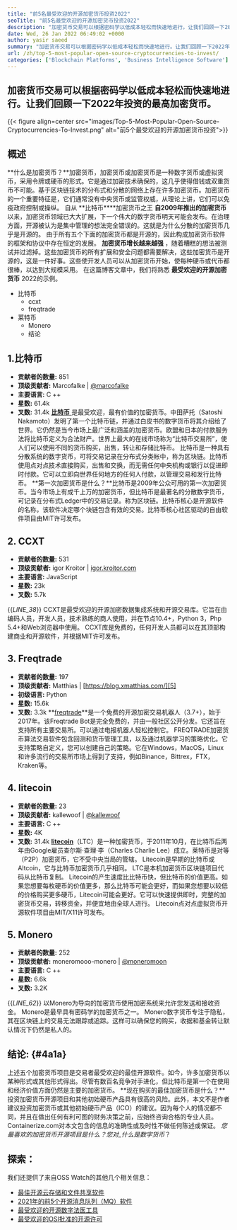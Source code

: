 ```yaml
---
title: "前5名最受欢迎的开源加密货币投资2022" 
seoTitle: "前5名最受欢迎的开源加密货币投资2022" 
description: "加密货币交易可以根据密码学以低成本轻松而快速地进行。让我们回顾一下2022年投资的最高加密货币。" 
date: Wed, 26 Jan 2022 06:49:02 +0000
author: yasir saeed
summary: "加密货币交易可以根据密码学以低成本轻松而快速地进行。让我们回顾一下2022年投资的最高加密货币。" 
url: /zh/top-5-most-popular-open-source-cryptocurrencies-to-invest/
categories: ['Blockchain Platforms', 'Business Intelligence Software']
---
```


## 加密货币交易可以根据密码学以低成本轻松而快速地进行。让我们回顾一下2022年投资的最高加密货币。

{{< figure align=center src="images/Top-5-Most-Popular-Open-Source-Cryptocurrencies-To-Invest.png" alt="前5个最受欢迎的开源加密货币投资">}}


## **概述** 
**什么是加密货币？**加密货币，加密货币或加密货币是一种数字货币或虚拟货币，采用令牌或硬币的形式。它是通过加密技术确保的，这几乎使得借钱或双重货币不可能。基于区块链技术的分布式和分散的网络上存在许多加密货币。加密货币的一个重要特征是，它们通常没有中央货币或监管权威，从理论上讲，它们可以免疫政府控制或操纵。
自从 **比特币****加密货币之王 **自2009年推出的加密货币** 以来，加密货币领域已大大扩展，下一个伟大的数字货币明天可能会发布。在治理方面，开源被认为是集中管理的想法完全错误的。这就是为什么分散的加密货币几乎是开源的。
由于所有五个下面的加密货币都是开源的，因此构成加密货币软件的框架和协议中存在恒定的发展。 **加密货币增长越来越强** ，随着糟糕的想法被测试并过滤掉。这些加密货币的所有扩展和安全问题都需要解决，这些加密货币是开源的，这是一件好事。这些使开发人员可以从加密货币开始，使每种硬币或代币都很棒，以达到大规模采用。
在这篇博客文章中，我们将熟悉 **最受欢迎的开源加密货币** 2022的示例。
* 比特币
  * ccxt
  * freqtrade
* 莱特币
  * Monero
  * 结论

## 1.比特币
* **贡献者的数量:**  851
* **顶级贡献者:**  Marcofalke | [@marcofalke][1]
* **主要语言:**  C ++
* **星数:**  61.4k
* **叉数:**  31.4k
[ **比特币** ][2]是最受欢迎，最有价值的加密货币。中田萨托（Satoshi Nakamoto）发明了第一个比特币链，并通过白皮书的数字货币将其介绍给了世界。它仍然是当今市场上最广泛和涵盖的加密货币。欧盟和日本的付款服务法将比特币定义为合法财产。世界上最大的在线市场称为“比特币交易所”，使人们可以使用不同的货币购买，出售，转让和存储比特币。
比特币是一种具有分散系统的数字货币，可将交易记录在分布式分类帐中，称为区块链。比特币使用点对点技术直接购买，出售和交换，而无需任何中央机构或银行以促进即时付款。它可以立即向世界任何地方的任何人付款，以管理交易和发行比特币。
**第一次加密货币是什么？**比特币是2009年公众可用的第一次加密货币。当今市场上有成千上万的加密货币，但比特币是最著名的分散数字货币，可记录在分布式Ledger中的交易记录。称为区块链。比特币核心是开源软件的名称，该软件决定哪个块链包含有效的交易。比特币核心社区驱动的自由软件项目由MIT许可发布。

## 2. CCXT
* **贡献者的数量:**  531
* **顶级贡献者:**  igor Kroitor | [igor.kroitor.com][3]
* **主要语言:**  JavaScript
* **星数:**  23k
* **叉数:**  5.7k

{{_LINE_38_}}
CCXT是最受欢迎的开源加密数据集成系统和开源交易库。它旨在由编码人员，开发人员，技术熟练的商人使用，并在节点10.4+，Python 3，Php 5.4+和Web浏览器中使用。 CCXT库是免费的，任何开发人员都可以在其顶部构建商业和开源软件，并根据MIT许可发布。

## 3. Freqtrade
* **贡献者的数量:**  197
* **顶级贡献者:**  Matthias | [https://blog.xmatthias.com/][5]
* **初级语言:**  Python
* **星数:**  15.6k
* **叉数:**  3.3k
**[freqtrade][6]**是一个免费的开源加密交易机器人（3.7+），始于2017年。该Freqtrade Bot是完全免费的，并由一般社区公开分发。它还旨在支持所有主要交易所。可以通过电报机器人轻松控制它。
FREQTRADE加密货币算法交易软件包含回测和货币管理工具，以及通过机器学习的策略优化。它支持策略自定义，您可以创建自己的策略。它在Windows，MacOS，Linux和许多流行的交易所市场上得到了支持，例如Binance，Bittrex，FTX，Kraken等。

## 4. litecoin
* **贡献者的数量:**  23
* **顶级贡献者:**  kallewoof | [@kallewoof][7]
* **主要语言:**  C ++
* **星数:**  4K
* **叉数:**  31.4k
**[litecoin][8]**（LTC）是一种加密货币，于2011年10月，在比特币后两年由Google雇员查尔斯·查理·李（Charles Charlie Lee）成立。莱特币是对等（P2P）加密货币，它不受中央当局的管辖。 Litecoin是早期的比特币或Altcoin，它与比特币加密货币几乎相同。 LTC是本机加密货币区块链项目代码从比特币复制。
Litecoin的产生速度比比特币快，但比特币的价值更高。如果您想要每枚硬币的价值更多，那么比特币可能会更好，而如果您想要以较低的价格购买更多硬币，Litecoin可能会更好。它可以快速提供即时，完整的加密货币交易，转移资金，并便宜地由全球人进行。 Litecoin点对点虚拟货币开源软件项目由MIT/X11许可发布。

## 5. Monero
* **贡献者的数量:**  252
* **顶级贡献者:**  moneromooo-monero | [@moneromoon][9]
* **主要语言:**  C ++
* **星数:**  6.6k
* **叉数:**  3.2K

{{_LINE_62_}}
以Monero为导向的加密货币使用加密系统来允许您发送和接收资金。 Monero是最早具有密码学的加密货币之一。 Monero数字货币专注于隐私，其在区块链上的交易无法跟踪或追踪。这样可以确保您的购买，收据和基金转让默认情况下仍然是私人的。

## **结论:**  {#4a1a}

上述五个加密货币项目是交易者最受欢迎的最佳开源软件。如今，许多加密货币以某种形式或其他形式得出。尽管有数百名竞争对手进化，但比特币是第一个在使用和经济价值方面仍然是主要的加密货币。
**现在购买的最佳加密货币是什么？**投资加密货币开源项目和其他初始硬币产品具有很高的风险。此外，本文不是作者建议投资加密货币或其他初始硬币产品（ICO）的建议。因为每个人的情况都不同，并且在做出任何有利可图的财务决策之前，应始终咨询合格的专业人员。 Containerize.com对本文包含的信息的准确性或及时性不做任何陈述或保证。
_您最喜欢的加密货币开源项目是什么？您对_什么是数字货币_？

## 探索：
我们还提供了来自OSS Watch的其他几个相关信息：
  * [最佳开源云存储和文件共享软件][12]
  * [2021年的前5个开源消息队列（MQ）软件][13]
  * [最受欢迎的开源数字法医工具][14]
  * [最受欢迎的OSI批准的开源许可][15]



[1]: https://twitter.com/spyced?lang=en
[2]: https://github.com/bitcoin/bitcoin
[3]: http://igor.kroitor.com/
[4]: https://github.com/ccxt/ccxt
[5]: https://twitter.com/liggitt?lang=en
[6]: https://github.com/freqtrade/freqtrade
[7]: https://twitter.com/brian_coca?lang=en
[8]: https://github.com/litecoin-project/litecoin
[9]: https://twitter.com/timograham?lang=en
[10]: https://github.com/monero-project/monero
[11]: mailto:yasir.saeed@aspose.com
[12]: https://products.containerize.com/backup-and-sync/
[13]: https://blog.containerize.com/message-queue-software/top-5-open-source-message-queue-software-in-2021/
[14]: https://blog.containerize.com/digital-forensic-tools/top-5-open-source-digital-forensic-tools-in-2021/
[15]: https://blog.containerize.com/licenses-standards/top-5-most-popular-osi-approved-open-source-licenses-of-2021/
